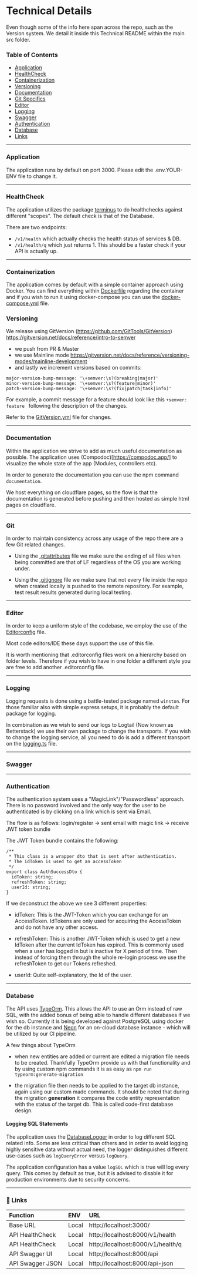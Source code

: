 # Technical Details

Even though some of the info here span across the repo, such as the Version system. We detail it inside this Technical
README within the main src folder.

### Table of Contents

- [Application](#application)
- [HealthCheck](#healtcheck)
- [Containerization](#containerization)
- [Versioning](#versioning)
- [Documentation](#documentation)
- [Git Specifics](#git)
- [Editor](#editor)
- [Logging](#logging)
- [Swagger](#swagger)
- [Authentication](#authentication)
- [Database](#database)
- [Links](#🔗-links)

---

### Application

The application runs by default on port 3000. Please edit the .env.YOUR-ENV file to change it.

---

### HealthCheck

The application utilizes the package [terminus](https://github.com/nestjs/terminus) to do healthchecks against different
"scopes". The default check is that of the Database.

There are two endpoints:

- `/v1/health` which actually checks the health status of services & DB.
- `/v1/health/q` which just returns 1. This should be a faster check if your API is actually up.

---

### Containerization

The application comes by default with a simple container approach using Docker. You can find everything within
[Dockerfile](../core/Dockerfile) regarding the container and if you wish to run it using docker-compose you can use the
[docker-compose.yml](../core/docker-compose.yml) file.

### Versioning

We release using GitVersion (https://github.com/GitTools/GitVersion)
https://gitversion.net/docs/reference/intro-to-semver

- we push from PR & Master
- we use Mainline mode https://gitversion.net/docs/reference/versioning-modes/mainline-development
- and lastly we increment versions based on commits:

```
major-version-bump-message: '\+semver:\s?(breaking|major)'
minor-version-bump-message: '\+semver:\s?(feature|minor)'
patch-version-bump-message: '\+semver:\s?(fix|patch|task|info)'
```

For example, a commit message for a feature should look like this `+semver: feature ` following the description of the
changes.

Refer to the [GitVersion.yml](../GitVersion.yml) file for changes.

---

### Documentation

Within the application we strive to add as much useful documentation as possible. The application uses
(Compodoc)[https://compodoc.app/] to visualize the whole state of the app (Modules, controllers etc).

In order to generate the documentation you can use the npm command `documentation`.

We host everything on cloudflare pages, so the flow is that the documentation is generated before pushing and then
hosted as simple html pages on cloudflare.

---

### Git

In order to maintain consistency across any usage of the repo there are a few Git related changes.

- Using the [.gitattributes](../.gitattributes) file we make sure the ending of all files when being committed are that
  of LF regardless of the OS you are working under.

- Using the [.gitignore](../.gitignore) file we make sure that not every file inside the repo when created locally is
  pushed to the remote repository. For example, test result results generated during local testing.

---

### Editor

In order to keep a uniform style of the codebase, we employ the use of the [Editorconfig](../.editorconfig) file.

Most code editors/IDE these days support the use of this file.

It is worth mentioning that .editorconfig files work on a hierarchy based on folder levels. Therefore if you wish to
have in one folder a different style you are free to add another .editorconfig file.

---

### Logging

Logging requests is done using a battle-tested package named `winston`. For those familiar also with simple express
setups, it is probably the default package for logging.

In combination as we wish to send our logs to Logtail (Now known as Betterstack) we use their own package to change the
transports. If you wish to change the logging service, all you need to do is add a different transport on the
[logging.ts](/core/src/logging.ts) file.

---

### Swagger

---

### Authentication

The authentication system uses a "MagicLink"/"Passwordless" approach. There is no password involved and the only way for
the user to be authenticated is by clicking on a link which is sent via Email.

The flow is as follows: login/register -> sent email with magic link -> receive JWT token bundle

The JWT Token bundle contains the following:

```
/**
 * This class is a wrapper dto that is sent after authentication.
 * The idToken is used to get an accessToken
 */
export class AuthSuccessDto {
  idToken: string;
  refreshToken: string;
  userId: string;
}
```

If we deconstruct the above we see 3 different properties:

- idToken: This is the JWT-Token which you can exchange for an AccessToken. IdTokens are only used for acquiring the
  AccessToken and do not have any other access.

- refreshToken: This is another JWT-Token which is used to get a new IdToken after the current IdToken has expired. This
  is commonly used when a user has logged in but is inactive for X period of time. Then instead of forcing them through
  the whole re-login process we use the refreshToken to get our Tokens refreshed.

- userId: Quite self-explanatory, the Id of the user.

---

### Database

The API uses [TypeOrm](https://typeorm.io/). This allows the API to use an Orm instead of raw SQL, with the added bonus
of being able to handle different databases if we wish so. Currently it is being developed against PostgreSQL using
docker for the db instance and [Neon](https://neon.tech) for an on-cloud database instance - which will be utilized by
our CI pipeline.

A few things about TypeOrm

- when new entities are added or current are edited a migration file needs to be created. Thankfully TypeOrm provide us
  with that functionality and by using custom npm commands it is as easy as `npm run typeorm:generate-migration`

- the migration file then needs to be applied to the target db instance, again using our custom made commands. It should
  be noted that during the migration **generation** it compares the code entity representation with the status of the
  target db. This is called code-first database design.

#### Logging SQL Statements

The application uses the [DatabaseLogger](../core/src/lib/database_logger.ts) in order to log different SQL related
info. Some are less critical than others and in order to avoid logging highly sensitive data without actual need, the
logger distinguishes different use-cases such as `logQueryError` versus `logQuery`.

The application configuration has a value `logSQL` which is true will log every query. This comes by default as true,
but it is advised to disable it for production environments due to security concerns.

---

### 🔗 Links

| Function         | ENV   | URL                               |
| :--------------- | :---- | :-------------------------------- |
| Base URL         | Local | http://localhost:3000/            |
| API HealthCheck  | Local | http://localhost:8000/v1/health   |
| API HealthCheck  | Local | http://localhost:8000/v1/health/q |
| API Swagger UI   | Local | http://localhost:8000/api         |
| API Swagger JSON | Local | http://localhost:8000/api-json    |

<br/>
